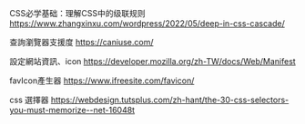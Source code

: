 

CSS必学基础：理解CSS中的级联规则
https://www.zhangxinxu.com/wordpress/2022/05/deep-in-css-cascade/

查詢瀏覽器支援度
https://caniuse.com/

設定網站資訊、icon
https://developer.mozilla.org/zh-TW/docs/Web/Manifest

favIcon產生器
https://www.ifreesite.com/favicon/

css 選擇器
https://webdesign.tutsplus.com/zh-hant/the-30-css-selectors-you-must-memorize--net-16048t